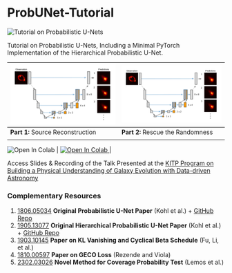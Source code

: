 # ProbUNet-Tutorial

![Tutorial on Probabilistic U-Nets](media/title.gif)

Tutorial on Probabilistic U-Nets, Including a Minimal PyTorch Implementation of the Hierarchical Probabilistic U-Net.

| ![Part 1: Source Reconstruction](media/01-source_reconstruction.png)                                                                                                                                                                                         | ![Part 2: Rescue the Randomness](media/01-source_reconstruction.png)                                                                                                                                                                                           |
|------------------------------------------------------------------------------------------------------------------------------------------------------------------------------------------------------------------------------------------------|--------------------------------------------------------------------------------------------------------------------------------------------------------------------------------------------------------------------------------------------------|
| **Part 1:** Source Reconstruction                                                                                                                                                                                                              | **Part 2:** Rescue the Randomness                                                                                                                                                                                                                |
| <a target="_blank" href="https://colab.research.google.com/github/mhsotoudeh/ProbUNet-Tutorial/blob/main/01%20Source%20Reconstruction.ipynb">
  <img src="https://colab.research.google.com/assets/colab-badge.svg" alt="Open In Colab"/>
</a> | <a target="_blank" href="https://colab.research.google.com/github/mhsotoudeh/ProbUNet-Tutorial/blob/main/02%20Rescue%20The%20Randomness.ipynb">
  <img src="https://colab.research.google.com/assets/colab-badge.svg" alt="Open In Colab"/>
</a> |


Access Slides & Recording of the Talk Presented at the [KITP Program on Building a Physical Understanding of Galaxy Evolution with Data-driven Astronomy](https://datadrivengalaxyevolution.github.io/)

### Complementary Resources

1. [1806.05034](https://arxiv.org/abs/1806.05034) **Original Probabilistic U-Net Paper** (Kohl et al.) + [GitHub Repo](https://github.com/SimonKohl/probabilistic_unet)
2. [1905.13077](https://arxiv.org/abs/1905.13077) **Original Hierarchical Probabilistic U-Net Paper** (Kohl et al.) + [GitHub Repo](https://github.com/deepmind/deepmind-research/tree/master/hierarchical_probabilistic_unet)
3. [1903.10145](https://arxiv.org/abs/1903.10145) **Paper on KL Vanishing and Cyclical Beta Schedule** (Fu, Li, et al.)
4. [1810.00597](https://arxiv.org/abs/1810.00597) **Paper on GECO Loss** (Rezende and Viola)
5. [2302.03026](https://arxiv.org/abs/2302.03026) **Novel Method for Coverage Probability Test** (Lemos et al.)
